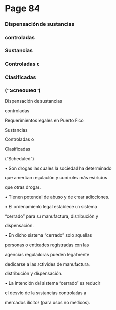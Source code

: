 # Page 84

### Dispensación de sustancias

### controladas

### Sustancias

### Controladas o

### Clasificadas

### (“Scheduled”)

Dispensación de sustancias

controladas

Requerimientos legales en Puerto Rico

Sustancias

Controladas o

Clasificadas

(“Scheduled”)

• Son drogas las cuales la sociedad ha determinado

que ameritan regulación y controles más estrictos

que otras drogas.

• Tienen potencial de abuso y de crear adicciones.

• El ordenamiento legal establece un sistema

“cerrado” para su manufactura, distribución y

dispensación.

• En dicho sistema “cerrado” solo aquellas

personas o entidades registradas con las

agencias reguladoras pueden legalmente

dedicarse a las activides de manufactura,

distribución y dispensación.

• La intención del sistema “cerrado” es reducir

el desvío de la sustancias controladas a

mercados ilícitos (para usos no medicos).

